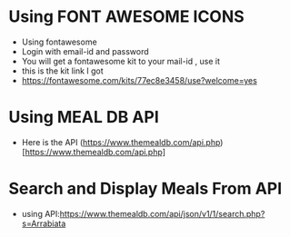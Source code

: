 # Using FONT AWESOME ICONS

- Using fontawesome
- Login with email-id and password
- You will get a fontawesome kit to your mail-id , use it
- <script src="https://kit.fontawesome.com/77ec8e3458.js" crossorigin="anonymous"></script> this is the kit link I got
- https://fontawesome.com/kits/77ec8e3458/use?welcome=yes

# Using MEAL DB API

- Here is the API (https://www.themealdb.com/api.php)[https://www.themealdb.com/api.php]

# Search and Display Meals From API

- using API:https://www.themealdb.com/api/json/v1/1/search.php?s=Arrabiata
